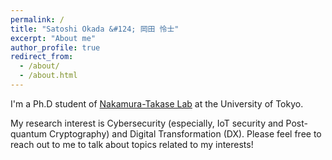 ```yaml
---
permalink: /
title: "Satoshi Okada &#124; 岡田 怜士"
excerpt: "About me"
author_profile: true
redirect_from: 
  - /about/
  - /about.html
---
```



I'm a Ph.D student of [Nakamura-Takase Lab](http://www.hal.ipc.i.u-tokyo.ac.jp/index-e.html) at the University of Tokyo.

My research interest is Cybersecurity (especially, IoT security and Post-quantum Cryptography) and Digital Transformation (DX).
Please feel free to reach out to me to talk about topics related to my interests!
